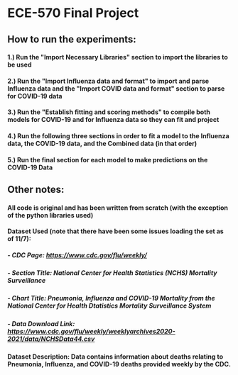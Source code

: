 # ECE-570 Final Project

## How to run the experiments:
#### 1.) Run the "Import Necessary Libraries" section to import the libraries to be used
#### 2.) Run the "Import Influenza data and format" to import and parse Influenza data and the "Import COVID data and format" section to parse for COVID-19 data
#### 3.) Run the "Establish fitting and scoring methods" to compile both models for COVID-19 and for Influenza data so they can fit and project
#### 4.) Run the following three sections in order to fit a model to the Influenza data, the COVID-19 data, and the Combined data (in that order)
#### 5.) Run the final section for each model to make predictions on the COVID-19 Data

## Other notes:
#### All code is original and has been written from scratch (with the exception of the python libraries used)

#### Dataset Used (note that there have been some issues loading the set as of 11/7): 
##### - CDC Page: https://www.cdc.gov/flu/weekly/
##### - Section Title: National Center for Health Statistics (NCHS) Mortality Surveillance
##### - Chart Title: Pneumonia, Influenza and COVID-19 Mortality from the National Center for Health Dtatistics Mortality Surveillance System
##### - Data Download Link: https://www.cdc.gov/flu/weekly/weeklyarchives2020-2021/data/NCHSData44.csv

#### Dataset Description: Data contains information about deaths relating to Pneumonia, Influenza, and COVID-19 deaths provided weekly by the CDC.
